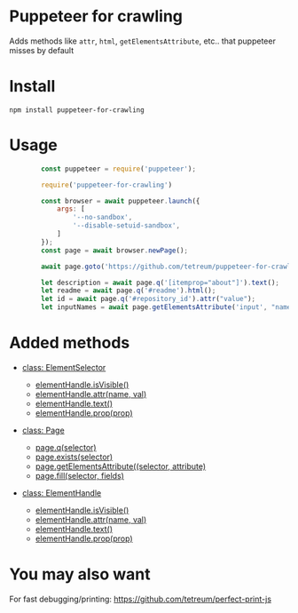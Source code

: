 # Puppeteer for crawling

Adds methods like `attr`, `html`, `getElementsAttribute`, etc.. that puppeteer misses by default

# Install

`npm install puppeteer-for-crawling`

# Usage

```js
        const puppeteer = require('puppeteer');

        require('puppeteer-for-crawling')

        const browser = await puppeteer.launch({
            args: [
                '--no-sandbox',
                '--disable-setuid-sandbox',
            ]
        });
        const page = await browser.newPage();

        await page.goto('https://github.com/tetreum/puppeteer-for-crawling')

        let description = await page.q('[itemprop="about"]').text();
        let readme = await page.q('#readme').html();
        let id = await page.q('#repository_id').attr("value");
        let inputNames = await page.getElementsAttribute('input', "name");

```

# Added methods

- [class: ElementSelector](#class-elementselector)
  * [elementHandle.isVisible()](#elementhandleisvisible)
  * [elementHandle.attr(name, val)](#pageselector)
  * [elementHandle.text()](#pageselector)
  * [elementHandle.prop(prop)](#pageselector)

- [class: Page](#class-page)
  * [page.q(selector)](#pageselector)
  * [page.exists(selector)](#pageselector)
  * [page.getElementsAttribute((selector, attribute)](#pageselector)
  * [page.fill(selector, fields)](#pageselector)

- [class: ElementHandle](#class-page)
  * [elementHandle.isVisible()](#elementhandleisvisible)
  * [elementHandle.attr(name, val)](#pageselector)
  * [elementHandle.text()](#pageselector)
  * [elementHandle.prop(prop)](#pageselector)

# You may also want

For fast debugging/printing:
https://github.com/tetreum/perfect-print-js
